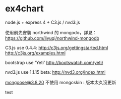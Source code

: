 ex4chart
========

node.js + express 4 + C3.js / nvd3.js

使用前先安裝 northwind 的 mongodo，詳見：
https://github.com/liyuqi/northwind-mongodb

C3.js use 0.4.4:
http://c3js.org/gettingstarted.html
http://c3js.org/examples.html

bootstrap use 'Yeti'
http://bootswatch.com/yeti/

nvd3.js use 1.1.15 beta:
http://nvd3.org/index.html

mongoose@3.8.20
不使用 mongoskin : 版本太久沒更新


test